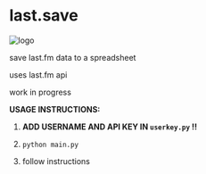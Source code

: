 
# last.save

![logo](https://raw.githubusercontent.com/MatRanc/last.save/master/resources/logo.png)

save last.fm data to a spreadsheet

uses last.fm api

work in progress


**USAGE INSTRUCTIONS:**

 1. **ADD USERNAME AND API KEY IN ```userkey.py``` !!**

 2. ```python main.py```

 3. follow instructions
